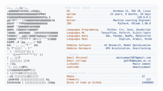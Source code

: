 <picture>
  <source srcset="https://raw.githubusercontent.com/mmazinjameel/mmazinjameel/main/dark_mode.svg?v=1756800899" media="(prefers-color-scheme: dark)">
  <img src="https://raw.githubusercontent.com/mmazinjameel/mmazinjameel/main/light_mode.svg?v=1756800899">
</picture>

